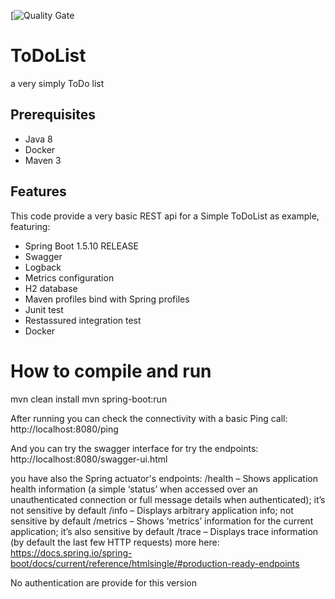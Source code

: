 [![Quality Gate](https://sonarcloud.io/api/project_badges/measure?project=ch.ricardo.project%3AToDoList&metric=alert_status)

# ToDoList
a very simply ToDo list

## Prerequisites

* Java 8
* Docker
* Maven 3

## Features
This code provide a very basic REST api for a Simple ToDoList as example, featuring:
* Spring Boot 1.5.10 RELEASE
* Swagger
* Logback
* Metrics configuration
* H2 database
* Maven profiles bind with Spring profiles
* Junit test
* Restassured integration test
* Docker

# How to compile and run

mvn clean install
mvn spring-boot:run

After running you can check the connectivity with a basic Ping call:
http://localhost:8080/ping

And you can try the swagger interface for try the endpoints:
http://localhost:8080/swagger-ui.html

you have also the Spring actuator's endpoints:
/health – Shows application health information (a simple ‘status’ when accessed over an unauthenticated connection or full message details when authenticated); it’s not sensitive by default
/info – Displays arbitrary application info; not sensitive by default
/metrics – Shows ‘metrics’ information for the current application; it’s also sensitive by default
/trace – Displays trace information (by default the last few HTTP requests)
more here: https://docs.spring.io/spring-boot/docs/current/reference/htmlsingle/#production-ready-endpoints

No authentication are provide for this version